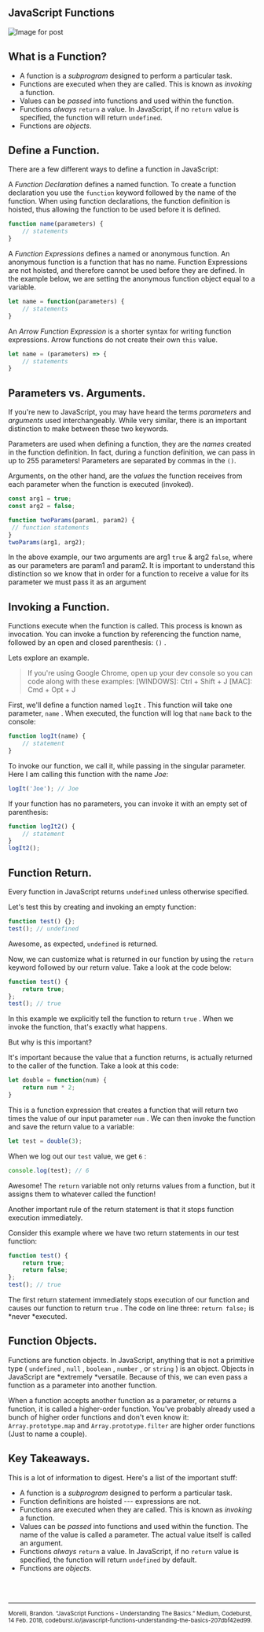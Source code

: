 ## JavaScript Functions

![Image for post](https://miro.medium.com/max/2000/1*fqcYje1plRJWcIggILyuow.png)

## What is a Function?

*   A function is a *subprogram* designed to perform a particular task.
*   Functions are executed when they are called. This is known as *invoking* a function.
*   Values can be *passed* into functions and used within the function.
*   Functions *always* `return` a value. In JavaScript, if no `return` value is specified, the function will return `undefined`.
*   Functions are *objects*.

## Define a Function.

There are a few different ways to define a function in JavaScript:

A *Function Declaration* defines a named function. To create a function declaration you use the  `function`  keyword followed by the name of the function. When using function declarations, the function definition is hoisted, thus allowing the function to be used before it is defined.

``` javascript
function name(parameters) {
    // statements
}
```

A *Function Expressions* defines a named or anonymous function. An anonymous function is a function that has no name. Function Expressions are not hoisted, and therefore cannot be used before they are defined. In the example below, we are setting the anonymous function object equal to a variable.

``` javascript
let name = function(parameters) {
    // statements
}
```

An *Arrow Function Expression* is a shorter syntax for writing function expressions. Arrow functions do not create their own  `this`  value.

``` javascript
let name = (parameters) => {
    // statements
}
```

## Parameters vs. Arguments.

If you're new to JavaScript, you may have heard the terms *parameters* and *arguments* used interchangeably. While very similar, there is an important distinction to make between these two keywords.  

Parameters are used when defining a function, they are the *names* created in the function definition. In fact, during a function definition, we can pass in up to 255 parameters! Parameters are separated by commas in the  `()`.

Arguments, on the other hand, are the *values* the function receives from each parameter when the function is executed (invoked). 

``` javascript
const arg1 = true;
const arg2 = false;

function twoParams(param1, param2) {
 // function statements
}
twoParams(arg1, arg2);
```

In the above example, our two arguments are arg1 `true` & arg2 `false`, where as our parameters are param1 and param2. It is important to understand this distinction so we know that in order for a function to receive a value for its parameter we must pass it as an argument

## Invoking a Function.

Functions execute when the function is called. This process is known as invocation. You can invoke a function by referencing the function name, followed by an open and closed parenthesis:  `()` .

Lets explore an example.

> If you're using Google Chrome, open up your dev console so you can code along with these examples: [WINDOWS]: Ctrl + Shift + J [MAC]: Cmd + Opt + J

First, we'll define a function named  `logIt` . This function will take one parameter, `name` . When executed, the function will log that  `name`  back to the console:

``` javascript
function logIt(name) {
    // statement
}
```

To invoke our function, we call it, while passing in the singular parameter. Here I am calling this function with the name *Joe*:

``` javascript
logIt('Joe'); // Joe
```

If your function has no parameters, you can invoke it with an empty set of parenthesis:

``` javascript
function logIt2() {
    // statement
}
logIt2();
```

## Function Return.

Every function in JavaScript returns  `undefined`  unless otherwise specified.

Let's test this by creating and invoking an empty function:

``` javascript
function test() {};
test(); // undefined
```

Awesome, as expected,   `undefined`  is returned.

Now, we can customize what is returned in our function by using the  `return`  keyword followed by our return value. Take a look at the code below:

``` javascript
function test() {
    return true;
};
test(); // true
```

In this example we explicitly tell the function to return  `true` . When we invoke the function, that's exactly what happens.

But why is this important?

It's important because the value that a function returns, is actually returned to the caller of the function. Take a look at this code:

``` javascript
let double = function(num) {
    return num * 2;
}
```

This is a function expression that creates a function that will return two times the value of our input parameter  `num` . We can then invoke the function and save the return value to a variable:

``` javascript
let test = double(3);
```

When we log out our  `test`  value, we get  `6` :

``` javascript
console.log(test); // 6
```

Awesome! The  `return`  variable not only returns values from a function, but it assigns them to whatever called the function!

Another important rule of the return statement is that it stops function execution immediately.

Consider this example where we have two return statements in our test function:

``` javascript
function test() {
    return true;
    return false;
};
test(); // true
```

The first return statement immediately stops execution of our function and causes our function to return  `true` . The code on line three:  `return false;`  is *never *executed.

## Function Objects.

Functions are function objects. In JavaScript, anything that is not a primitive type (  `undefined` ,   `null` , `boolean` ,   `number` , or  `string` ) is an object. Objects in JavaScript are *extremely *versatile. Because of this, we can even pass a function as a parameter into another function.

When a function accepts another function as a parameter, or returns a function, it is called a higher-order function. You've probably already used a bunch of higher order functions and don't even know it:  `Array.prototype.map` and  `Array.prototype.filter`  are higher order functions (Just to name a couple).

## Key Takeaways.

This is a lot of information to digest. Here's a list of the important stuff:

*   A function is a *subprogram* designed to perform a particular task.
*   Function definitions are hoisted --- expressions are not.
*   Functions are executed when they are called. This is known as *invoking* a function.
*   Values can be *passed* into functions and used within the function. The name of the value is called a parameter. The actual value itself is called an argument.
*   Functions *always* `return` a value. In JavaScript, if no `return` value is specified, the function will return `undefined` by default.
*   Functions are *objects*.

<br>
<br>
<hr>
<small>Morelli, Brandon. “JavaScript Functions - Understanding The Basics.” Medium, Codeburst, 14 Feb. 2018, codeburst.io/javascript-functions-understanding-the-basics-207dbf42ed99.</small>
<br>
